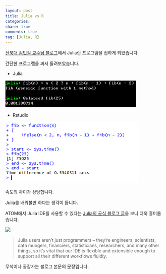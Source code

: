 ```yaml
---
layout: post
title: Julia vs R
categories: 
share: true
comments: true
tag: [Julia, R]
---
```



[전북대 김민걸 교수님 블로그](http://blog.naver.com/kimmingul/220722294159)에서 Julia란 프로그램을 접하게 되었습니다.

간단한 프로그램을 짜서 돌려보았습니다.

- Julia

![](/images/julia.png)

- Rstudio

![](/images/rstudio.png)

속도의 차이가 상당합니다.
 
Julia를 배워볼만 하다는 생각이 듭니다.

ATOM에서 Julia IDE를 사용할 수 있다는 [Julia의 공식 블로그 글](http://julialang.org/blog/2016/01/atom-work)을 보니 더욱 흥미롭습니다.

![](https://github.com/JunoLab/atom-ink/raw/readme/demos/full.gif)

> Julia users aren’t just programmers – they’re engineers, scientists, data mungers, financiers, statisticians, researchers, and many other things, so it’s vital that our IDE is flexible and extensible enough to support all their different workflows fluidly.

무척이나 공감가는 블로그 본문의 문장입니다.

